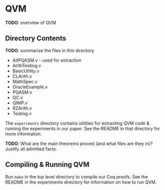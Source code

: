 # QVM

**TODO**: overview of QVM

## Directory Contents

**TODO**: summarize the files in this directory

* AltPQASM.v - used for extraction
* ArithTesting.v
* BasicUtility.v
* CLArith.v
* MathSpec.v
* OracleExample.v
* PQASM.v
* QC.v
* QIMP.v
* RZArith.v
* Testing.v

The `experiments` directory contains utilities for extracting QVM code & running the experiments in our paper. See the README in that directory for more information.

**TODO**: What are the main theorems proved (and what files are they in)? Justify all admitted facts.

## Compiling & Running QVM

Run `make` in the top level directory to compile our Coq proofs. See the README in the experiments directory for information on how to run QVM.
